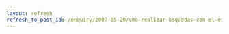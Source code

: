 ```yaml
---
layout: refresh
refresh_to_post_id: /enquiry/2007-05-20/cmo-realizar-bsquedas-con-el-emule-descargar-desde-otro-ordenador.html
---
```

